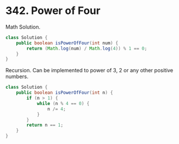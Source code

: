 # 342. Power of Four

Math Solution.

```java
class Solution {
    public boolean isPowerOfFour(int num) {
        return (Math.log(num) / Math.log(4)) % 1 == 0;
    }
}
```

Recursion. Can be implemented to power of 3, 2 or any other positive numbers.

```java
class Solution {
    public boolean isPowerOfFour(int n) {
        if (n > 1) {
            while (n % 4 == 0) {
                n /= 4;
            }
        }
        return n == 1;
    }
}
```
